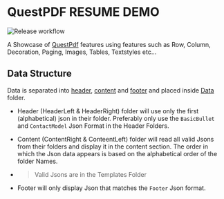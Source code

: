 # QuestPDF RESUME DEMO

![Release workflow](https://github.com/hayone1/ResumePDF/actions/workflows/build.yml/badge.svg)

A Showcase of [QuestPdf](https://www.questpdf.com/introduction) features using features such as Row, Column, Decoration, Paging, Images, Tables, Textstyles etc...

## Data Structure
Data is separated into [header](https://github.com/hayone1/ResumePDF/tree/master/Data/HeaderLeft), [content](https://github.com/hayone1/ResumePDF/tree/master/Data/ContentLeft) and [footer](https://github.com/hayone1/ResumePDF/tree/master/Data/Footer) and placed inside [Data](https://github.com/hayone1/ResumePDF/tree/master/Data) folder.

- Header (HeaderLeft & HeaderRight) folder will use only the first (alphabetical) json in their folder. Preferably only use the `BasicBullet` and `ContactModel` Json Format in the Header Folders.

- Content (ContentRight & ConteentLeft) folder will read all valid Jsons from their folders and display it in the content section. The order in which the Json data appears is based on the alphabetical order of the folder Names.
- > Valid Jsons are in the Templates Folder

- Footer will only display Json that matches the `Footer` Json format.